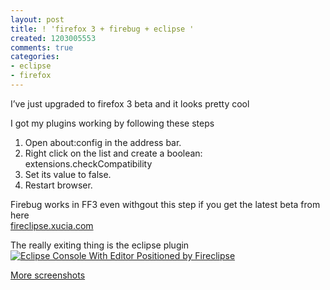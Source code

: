 ```yaml
---
layout: post
title: ! 'firefox 3 + firebug + eclipse '
created: 1203005553
comments: true
categories:
- eclipse
- firefox
---
```

<div class="post-entry">
<p>
I’ve just upgraded to firefox 3 beta and it looks pretty cool
</p>
<p>
I got my plugins working by following these steps
</p>
<ol>
	<li>Open about:config in the address bar.</li>
	<li>Right click on the list and create a boolean: extensions.checkCompatibility</li>
	<li>Set its value to false.</li>
	<li>Restart browser.</li>
</ol>
<p>
Firebug works in FF3 even withgout this step if you get the latest beta from here<br />
<a href="http://fireclipse.xucia.com/">fireclipse.xucia.com</a>
</p>
<p>
The really exiting thing is the eclipse plugin<br />
<a href="http://www.uncertainty.org.uk/wordpress/wp-content/uploads/2008/02/fireclipsepositionseditor.jpg" title="Eclipse Console With Editor Positioned by Fireclipse"><img src="http://www.uncertainty.org.uk/wordpress/wp-content/uploads/2008/02/fireclipsepositionseditor.thumbnail.jpg" alt="Eclipse Console With Editor Positioned by Fireclipse" /></a>
</p>
<p>
<a href="http://fireclipse.svn.sourceforge.net/viewvc/*checkout*/fireclipse/trunk/FireclipseDocumentation/screenshots.htm">More screenshots</a>
</p>
</div>
<!-- END POST-ENTRY  -->
<!-- <rdf:RDF xmlns:rdf="http://www.w3.org/1999/02/22-rdf-syntax-ns#" 
xmlns:dc="http://purl.org/dc/elements/1.1/"
xmlns:trackback="http://madskills.com/public/xml/rss/module/trackback/">
<rdf:Description rdf:about="http://www.uncertainty.org.uk/wordpress/2008/02/14/techie/firefox-3-firebug-eclipse/"
dc:identifier="http://www.uncertainty.org.uk/wordpress/2008/02/14/techie/firefox-3-firebug-eclipse/"
dc:title="firefox 3 + firebug + eclipse"
trackback:ping="http://www.uncertainty.org.uk/wordpress/2008/02/14/techie/firefox-3-firebug-eclipse/trackback/" />
</rdf:RDF> -->
